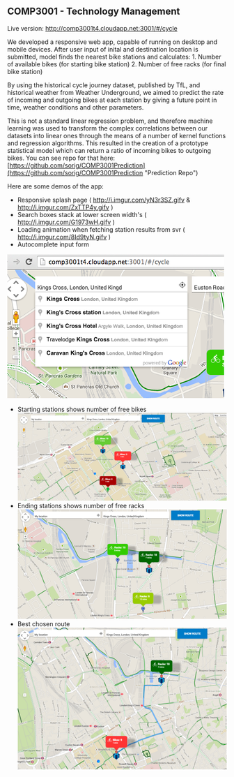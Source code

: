 ##  COMP3001 - Technology Management

Live version:
http://comp3001t4.cloudapp.net:3001/#/cycle

We developed a responsive web app, capable of running on desktop and mobile devices. 
After user input of inital and destination location is submitted, model finds the nearest bike stations and calculates:
	1. Number of available bikes (for starting bike station)
	2. Number of free racks (for final bike station)

By using the historical cycle journey dataset, published by TfL, and historical weather from Weather Underground, we aimed to predict the rate of incoming and outgoing bikes at each station by giving a future point in time, weather conditions and other parameters. 

This is not a standard linear regression problem, and therefore machine learning was used to transform the complex correlations between our datasets into linear ones through the means of a number of kernel functions and regression algorithms. This resulted in the creation of a prototype statistical model which can return a ratio of incoming bikes to outgoing bikes.
You can see repo for that here:
[https://github.com/sorig/COMP3001Prediction](https://github.com/sorig/COMP3001Prediction "Prediction Repo")

Here are some demos of the app:
- Responsive splash page ( http://i.imgur.com/yN3r3SZ.gifv & http://i.imgur.com/ZxTTP4y.gifv )
- Search boxes stack at lower screen width's ( http://i.imgur.com/G1973wH.gifv )
- Loading animation when fetching station results from svr ( http://i.imgur.com/8Id9tyN.gifv )
- Autocomplete input form 

![Autocomplete input form](https://raw.githubusercontent.com/martol01/bicycleApp/master/inputForm.png)
- Starting stations shows number of free bikes ![Autocomplete input form](https://raw.githubusercontent.com/martol01/bicycleApp/master/startingStations.png)
- Ending stations shows number of free racks ![Autocomplete input form](https://raw.githubusercontent.com/martol01/bicycleApp/master/destinationStations.png)
- Best chosen route ![Autocomplete input form](https://raw.githubusercontent.com/martol01/bicycleApp/master/path.png)











